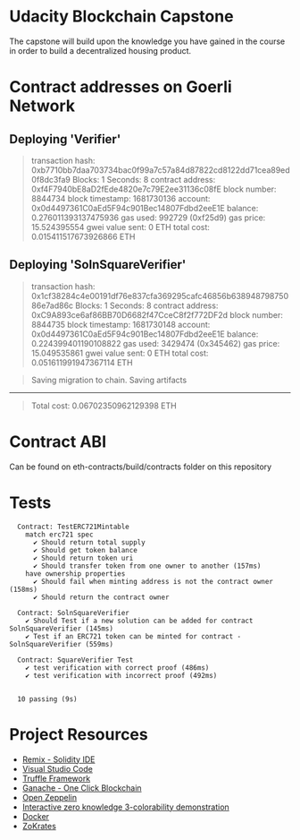 # Udacity Blockchain Capstone

The capstone will build upon the knowledge you have gained in the course in order to build a decentralized housing product. 

# Contract addresses on Goerli Network
Deploying 'Verifier'
   --------------------
   > transaction hash:    0xb7710bb7daa703734bac0f99a7c57a84d87822cd8122dd71cea89ed0f8dc3fa9
   > Blocks: 1            Seconds: 8
   > contract address:    0xf4F7940bE8aD2fEde4820e7c79E2ee31136c08fE
   > block number:        8844734
   > block timestamp:     1681730136
   > account:             0x0d4497361C0aEd5F94c901Bec14807Fdbd2eeE1E
   > balance:             0.276011393137475936
   > gas used:            992729 (0xf25d9)
   > gas price:           15.524395554 gwei
   > value sent:          0 ETH
   > total cost:          0.015411517673926866 ETH


Deploying 'SolnSquareVerifier'
   ------------------------------
   > transaction hash:    0x1cf38284c4e00191df76e837cfa369295cafc46856b63894879875086e7ad86c
   > Blocks: 1            Seconds: 8
   > contract address:    0xC9A893ce6af86BB70D6682f47CceC8f2f772DF2d
   > block number:        8844735
   > block timestamp:     1681730148
   > account:             0x0d4497361C0aEd5F94c901Bec14807Fdbd2eeE1E
   > balance:             0.224399401190108822
   > gas used:            3429474 (0x345462)
   > gas price:           15.049535861 gwei
   > value sent:          0 ETH
   > total cost:          0.051611991947367114 ETH

   > Saving migration to chain.
   > Saving artifacts
   -------------------------------------
   > Total cost:     0.06702350962129398 ETH


# Contract ABI 

Can be found on eth-contracts/build/contracts folder on this repository

# Tests

```
  Contract: TestERC721Mintable
    match erc721 spec
      ✔ Should return total supply
      ✔ Should get token balance
      ✔ Should return token uri
      ✔ Should transfer token from one owner to another (157ms)
    have ownership properties
      ✔ Should fail when minting address is not the contract owner (158ms)
      ✔ Should return the contract owner

  Contract: SolnSquareVerifier
    ✔ Should Test if a new solution can be added for contract SolnSquareVerifier (145ms)
    ✔ Test if an ERC721 token can be minted for contract - SolnSquareVerifier (559ms)

  Contract: SquareVerifier Test
    ✔ test verification with correct proof (486ms)
    ✔ test verification with incorrect proof (492ms)


  10 passing (9s)
```

# Project Resources

* [Remix - Solidity IDE](https://remix.ethereum.org/)
* [Visual Studio Code](https://code.visualstudio.com/)
* [Truffle Framework](https://truffleframework.com/)
* [Ganache - One Click Blockchain](https://truffleframework.com/ganache)
* [Open Zeppelin ](https://openzeppelin.org/)
* [Interactive zero knowledge 3-colorability demonstration](http://web.mit.edu/~ezyang/Public/graph/svg.html)
* [Docker](https://docs.docker.com/install/)
* [ZoKrates](https://github.com/Zokrates/ZoKrates)
